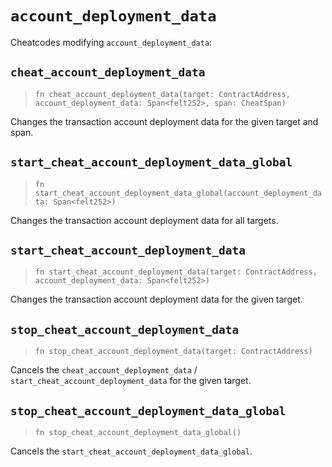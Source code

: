 # `account_deployment_data`

Cheatcodes modifying `account_deployment_data`:

## `cheat_account_deployment_data`
> `fn cheat_account_deployment_data(target: ContractAddress, account_deployment_data: Span<felt252>, span: CheatSpan)`

Changes the transaction account deployment data for the given target and span.

## `start_cheat_account_deployment_data_global`
> `fn start_cheat_account_deployment_data_global(account_deployment_data: Span<felt252>)`

Changes the transaction account deployment data for all targets.

## `start_cheat_account_deployment_data`
> `fn start_cheat_account_deployment_data(target: ContractAddress, account_deployment_data: Span<felt252>)`

Changes the transaction account deployment data for the given target.

## `stop_cheat_account_deployment_data`
> `fn stop_cheat_account_deployment_data(target: ContractAddress)`

Cancels the `cheat_account_deployment_data` / `start_cheat_account_deployment_data` for the given target.

## `stop_cheat_account_deployment_data_global`
> `fn stop_cheat_account_deployment_data_global()`

Cancels the `start_cheat_account_deployment_data_global`.
